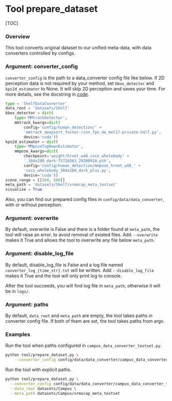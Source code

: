 # Tool prepare_dataset

[TOC]

### Overview

This tool converts original dataset to our unified meta-data, with data converters controlled by configs.

### Argument: converter_config

`converter_config` is the path to a data_converter config file like below. If 2D perception data is not required by your method, set `bbox_detector` and `kps2d_estimator` to None. It will skip 2D perception and saves your time. For more details, see the docstring in [code](../../../xrmocap/data/data_converter/base_data_converter.py).

```python
type = 'ShelfDataCovnerter'
data_root = 'datasets/Shelf'
bbox_detector = dict(
    type='MMtrackDetector',
    mmtrack_kwargs=dict(
        config='config/human_detection/' +
        'mmtrack_deepsort_faster-rcnn_fpn_4e_mot17-private-half.py',
        device='cuda'))
kps2d_estimator = dict(
    type='MMposeTopDownEstimator',
    mmpose_kwargs=dict(
        checkpoint='weight/hrnet_w48_coco_wholebody' +
        '_384x288_dark-f5726563_20200918.pth',
        config='config/human_detection/mmpose_hrnet_w48_' +
        'coco_wholebody_384x288_dark_plus.py',
        device='cuda'))
scene_range = [[300, 600]]
meta_path = 'datasets/Shelf/xrmocap_meta_testset'
visualize = True
```

Also, you can find our prepared config files in `config/data/data_converter`, with or without perception.

### Argument: overwrite

By default, overwrite is False and there is a folder found at `meta_path`, the tool will raise an error, to avoid removal of existed files. Add `--overwrite` makes it True and allows the tool to overwrite any file below `meta_path`.

### Argument: disable_log_file

By default, disable_log_file is False and a log file named `converter_log_{time_str}.txt` will be written. Add `--disable_log_file` makes it True and the tool will only print log to console.

After the tool succeeds, you will find log file in  `meta_path`, otherwise it will be in `logs/`.

### Argument: paths

By default, `data_root` and `meta_path` are empty, the tool takes paths in converter config file. If both of them are set, the tool takes paths from argv.

### Examples

Run the tool when paths configured in `campus_data_converter_testset.py`.

```bash
python tool/prepare_dataset.py \
	--converter_config config/data/data_converter/campus_data_converter_testset.py
```

Run the tool with explicit paths.

```bash
python tool/prepare_dataset.py \
  --converter_config config/data/data_converter/campus_data_converter_testset.py \
  --data_root datasets/Campus \
  --meta_path datasets/Campus/xrmocap_meta_testset
```
